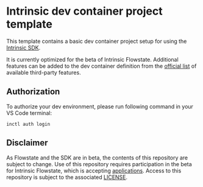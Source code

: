 # Intrinsic dev container project template

This template contains a basic dev container project setup for using the [Intrinsic SDK](github.com/intrinsic-dev/sdk).

It is currently optimized for the beta of Intrinsic Flowstate.
Additional features can be added to the dev container definition from the [official list](containers.dev/features) of available third-party features.

## Authorization

To authorize your dev environment, please run following command in your VS Code terminal:

```shell
inctl auth login
```

## Disclaimer

As Flowstate and the SDK are in beta, the contents of this repository are subject to change.
Use of this repository requires participation in the beta for Intrinsic Flowstate, which is accepting [applications](intrinsic.ai/beta).
Access to this repository is subject to the associated [LICENSE](LICENSE).

